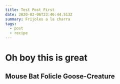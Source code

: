 ```yaml
---
title: Test Post First
date: 2020-02-06T23:46:44.513Z
summary: Frijoles a la charra
tags:
  - post
  - recipe
---
```

# Oh boy this is great
## Mouse Bat Folicle Goose-Creature
